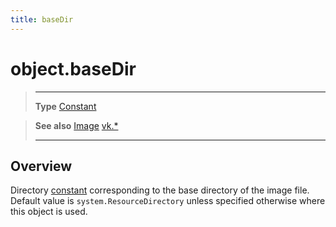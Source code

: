 ```yaml
---
title: baseDir
---
```

# object.baseDir

> --------------------- ------------------------------------------------------------------------------------------
> __Type__				[Constant](https://docs.coronalabs.com/api/type/Constant.html)

> __See also__          [Image](/plugin/vk/type/Image/)
>						[vk.*](/plugin/vk/)
> --------------------- ------------------------------------------------------------------------------------------

## Overview

Directory [constant](https://docs.coronalabs.com/api/type/Constant.html) corresponding to the base directory of the image file. Default value is `system.ResourceDirectory` unless specified otherwise where this object is used.